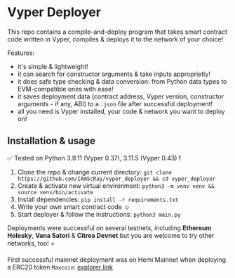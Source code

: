# Vyper Deployer

This repo contains a compile-and-deploy program that takes smart contract code written in Vyper, compiles & deploys it to the network of your choice!

Features:
* it's simple & lightweight!
* it can search for constructor arguments & take inputs approprietly!
* it does safe type checking & data conversion: from Python data types to EVM-compatible ones with ease!
* it saves deployment data (contract address, Vyper version, constructor arguments - if any, ABI) to a `.json` file after successful deployment!
* all you need is Vyper installed, your code & network you want to deploy on!

## Installation & usage
✅ Tested on Python 3.9.11 (Vyper 0.37), 3.11.5 (Vyper 0.43) **!**

1. Clone the repo & change current directory: `git clone https://github.com/IAmScRay/vyper_deployer && cd vyper_deployer`
2. Create & activate new virtual environment: `python3 -m venv venv && source venv/bin/activate`
3. Install dependencies: `pip install -r requirements.txt`
4. Write your own smart contract code ☺️
5. Start deployer & follow the instructions: `python3 main.py`

Deployments were successful on several testnets, including **Ethereum Holesky**, **Vana Satori** & **Citrea Devnet** but you are welcome to try other networks, too! ⭐️

First successful mainnet deployment was on Hemi Mainnet when deploying a ERC20 token `Maxcoin`: [explorer link](https://explorer.hemi.xyz/address/0xc8fc18299043e0C2D36C630fcD933db0c6f17042)
